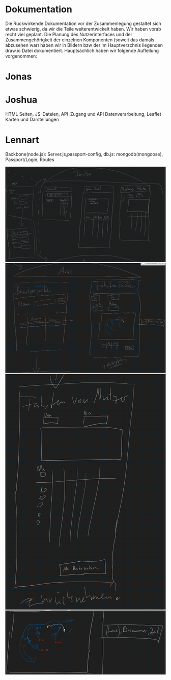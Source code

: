 # Dokumentation
Die Rückwirkende Dokumentation vor der Zusammenlegung gestaltet sich etwas schwierig, da wir die Teile weiterentwickelt haben.
Wir haben vorab recht viel geplant. Die Planung des Nutzerinterfaces und der Zusammengehörigkeit der einzelnen Komponenten 
(soweit das damals abzusehen war) haben wir in Bildern bzw der im Hauptverzchnis liegenden draw.io Datei dokumentiert.
Hauptsächlich haben wir folgende Aufteilung vorgenommen:

# Jonas

# Joshua
HTML Seiten, JS-Dateien, API-Zugang und API Datenverarbeitung, Leaflet Karten und Darstellungen

# Lennart
Backbone(node.js): Server.js,passport-config, db.js: mongodb(mongoose), Passport/Login, Routes


![BildNr1](/images/GS1.png)
![BildNr2](/images/GS2.png)
![BildNr3](/images/GS3.png)
![BildNr4](/images/GS4.png)
